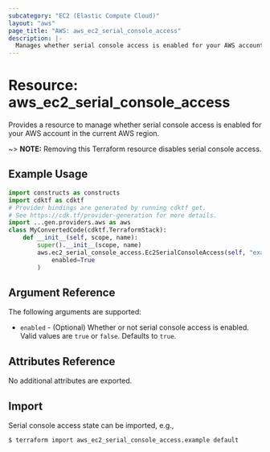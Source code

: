 ```yaml
---
subcategory: "EC2 (Elastic Compute Cloud)"
layout: "aws"
page_title: "AWS: aws_ec2_serial_console_access"
description: |-
  Manages whether serial console access is enabled for your AWS account in the current AWS region.
---
```


# Resource: aws_ec2_serial_console_access

Provides a resource to manage whether serial console access is enabled for your AWS account in the current AWS region.

~> **NOTE:** Removing this Terraform resource disables serial console access.

## Example Usage

```python
import constructs as constructs
import cdktf as cdktf
# Provider bindings are generated by running cdktf get.
# See https://cdk.tf/provider-generation for more details.
import ...gen.providers.aws as aws
class MyConvertedCode(cdktf.TerraformStack):
    def __init__(self, scope, name):
        super().__init__(scope, name)
        aws.ec2_serial_console_access.Ec2SerialConsoleAccess(self, "example",
            enabled=True
        )
```

## Argument Reference

The following arguments are supported:

* `enabled` - (Optional) Whether or not serial console access is enabled. Valid values are `true` or `false`. Defaults to `true`.

## Attributes Reference

No additional attributes are exported.

## Import

Serial console access state can be imported, e.g.,

```
$ terraform import aws_ec2_serial_console_access.example default
```

<!-- cache-key: cdktf-0.17.0-pre.15 input-b3550eec1a2807a26834271d28b2d03e898cca3cd2a732d5d38c79ddf71181e6 -->
